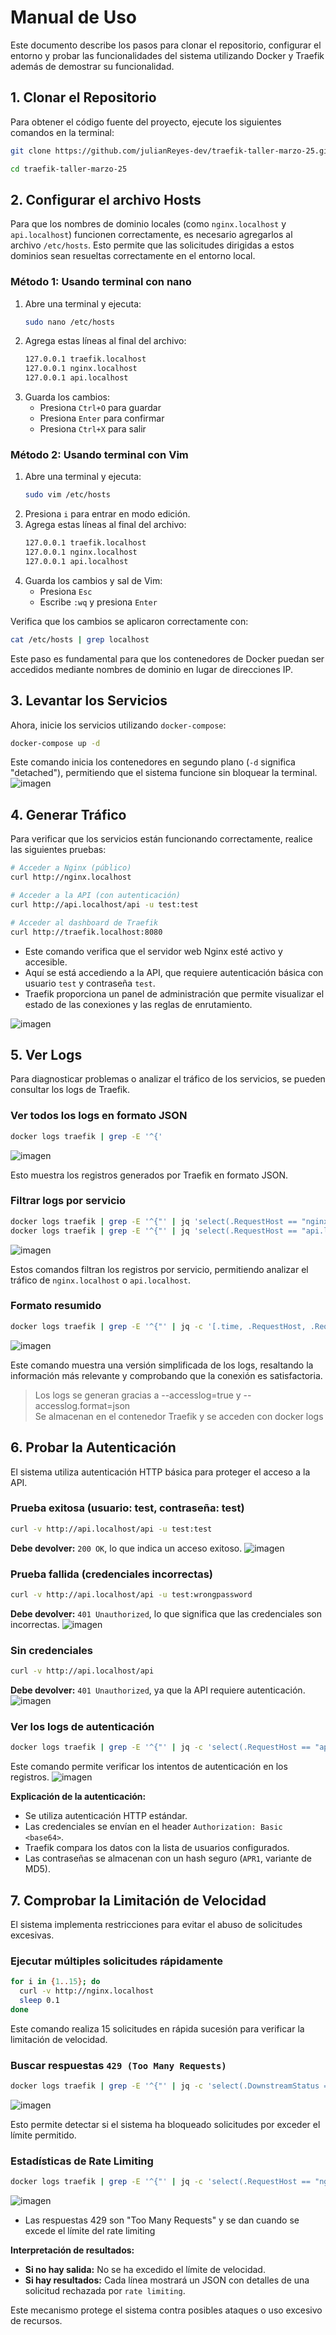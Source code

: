 # Manual de Uso

Este documento describe los pasos para clonar el repositorio, configurar el entorno y probar las funcionalidades del sistema utilizando Docker y Traefik además de demostrar su funcionalidad.

## 1. Clonar el Repositorio

Para obtener el código fuente del proyecto, ejecute los siguientes comandos en la terminal:

```bash
git clone https://github.com/julianReyes-dev/traefik-taller-marzo-25.git
```
```bash
cd traefik-taller-marzo-25
```

## 2. Configurar el archivo Hosts

Para que los nombres de dominio locales (como `nginx.localhost` y `api.localhost`) funcionen correctamente, es necesario agregarlos al archivo `/etc/hosts`. Esto permite que las solicitudes dirigidas a estos dominios sean resueltas correctamente en el entorno local.

### Método 1: Usando terminal con nano

1. Abre una terminal y ejecuta:
   ```bash
   sudo nano /etc/hosts
   ```
2. Agrega estas líneas al final del archivo:
   ```bash
   127.0.0.1 traefik.localhost
   127.0.0.1 nginx.localhost
   127.0.0.1 api.localhost
   ```
3. Guarda los cambios:
   - Presiona `Ctrl+O` para guardar
   - Presiona `Enter` para confirmar
   - Presiona `Ctrl+X` para salir

### Método 2: Usando terminal con Vim

1. Abre una terminal y ejecuta:
   ```bash
   sudo vim /etc/hosts
   ```
2. Presiona `i` para entrar en modo edición.
3. Agrega estas líneas al final del archivo:
   ```bash
   127.0.0.1 traefik.localhost
   127.0.0.1 nginx.localhost
   127.0.0.1 api.localhost
   ```
4. Guarda los cambios y sal de Vim:
   - Presiona `Esc`
   - Escribe `:wq` y presiona `Enter`

Verifica que los cambios se aplicaron correctamente con:

```bash
cat /etc/hosts | grep localhost
```

Este paso es fundamental para que los contenedores de Docker puedan ser accedidos mediante nombres de dominio en lugar de direcciones IP.

## 3. Levantar los Servicios

Ahora, inicie los servicios utilizando `docker-compose`:

```bash
docker-compose up -d
```

Este comando inicia los contenedores en segundo plano (`-d` significa "detached"), permitiendo que el sistema funcione sin bloquear la terminal.
![imagen](https://github.com/user-attachments/assets/7d6b5711-b0ca-45fb-a217-5ddc13ea71d6)


## 4. Generar Tráfico

Para verificar que los servicios están funcionando correctamente, realice las siguientes pruebas:

```bash
# Acceder a Nginx (público)
curl http://nginx.localhost

# Acceder a la API (con autenticación)
curl http://api.localhost/api -u test:test

# Acceder al dashboard de Traefik
curl http://traefik.localhost:8080
```
- Este comando verifica que el servidor web Nginx esté activo y accesible.  
- Aquí se está accediendo a la API, que requiere autenticación básica con usuario `test` y contraseña `test`.  
- Traefik proporciona un panel de administración que permite visualizar el estado de las conexiones y las reglas de enrutamiento.  

![imagen](https://github.com/user-attachments/assets/b71fc92a-e5eb-4ef6-adb8-160d43a0a5c6)


## 5. Ver Logs

Para diagnosticar problemas o analizar el tráfico de los servicios, se pueden consultar los logs de Traefik.

### Ver todos los logs en formato JSON
```bash
docker logs traefik | grep -E '^{'
```
![imagen](https://github.com/user-attachments/assets/8d9718aa-5bab-4930-9a3f-de8a1ceca18b)

Esto muestra los registros generados por Traefik en formato JSON.

### Filtrar logs por servicio
```bash
docker logs traefik | grep -E '^{"' | jq 'select(.RequestHost == "nginx.localhost")'
docker logs traefik | grep -E '^{"' | jq 'select(.RequestHost == "api.localhost")'
```
![imagen](https://github.com/user-attachments/assets/75ef134e-d87b-4f36-8163-84f26e91ba07)

Estos comandos filtran los registros por servicio, permitiendo analizar el tráfico de `nginx.localhost` o `api.localhost`.

### Formato resumido
```bash
docker logs traefik | grep -E '^{"' | jq -c '[.time, .RequestHost, .RequestMethod, .RequestPath, .DownstreamStatus, .ClientUsername]'
```
![imagen](https://github.com/user-attachments/assets/9c206c09-743a-466d-b460-1af0e4536dd9)

Este comando muestra una versión simplificada de los logs, resaltando la información más relevante y comprobando que la conexión es satisfactoria.  

>Los logs se generan gracias a --accesslog=true y --accesslog.format=json  
>Se almacenan en el contenedor Traefik y se acceden con docker logs

## 6. Probar la Autenticación

El sistema utiliza autenticación HTTP básica para proteger el acceso a la API.

### Prueba exitosa (usuario: test, contraseña: test)
```bash
curl -v http://api.localhost/api -u test:test
```
**Debe devolver:** `200 OK`, lo que indica un acceso exitoso.
![imagen](https://github.com/user-attachments/assets/a1e737de-773d-41b0-acfb-29d509d93699)


### Prueba fallida (credenciales incorrectas)
```bash
curl -v http://api.localhost/api -u test:wrongpassword
```
**Debe devolver:** `401 Unauthorized`, lo que significa que las credenciales son incorrectas.
![imagen](https://github.com/user-attachments/assets/acd7d905-10f5-403b-963d-48ae0518f057)


### Sin credenciales
```bash
curl -v http://api.localhost/api
```
**Debe devolver:** `401 Unauthorized`, ya que la API requiere autenticación.
![imagen](https://github.com/user-attachments/assets/5b15d9d4-5b1a-4675-8a46-89861bf3cc98)


### Ver los logs de autenticación
```bash
docker logs traefik | grep -E '^{"' | jq -c 'select(.RequestHost == "api.localhost") | [.DownstreamStatus, .ClientUsername]'
```
Este comando permite verificar los intentos de autenticación en los registros.
![imagen](https://github.com/user-attachments/assets/9c7c8a28-fd1d-4125-8e60-2b63c8d189e7)


**Explicación de la autenticación:**
- Se utiliza autenticación HTTP estándar.
- Las credenciales se envían en el header `Authorization: Basic <base64>`.
- Traefik compara los datos con la lista de usuarios configurados.
- Las contraseñas se almacenan con un hash seguro (`APR1`, variante de MD5).

## 7. Comprobar la Limitación de Velocidad

El sistema implementa restricciones para evitar el abuso de solicitudes excesivas.

### Ejecutar múltiples solicitudes rápidamente
```bash
for i in {1..15}; do
  curl -v http://nginx.localhost
  sleep 0.1
done
```
Este comando realiza 15 solicitudes en rápida sucesión para verificar la limitación de velocidad.

### Buscar respuestas `429 (Too Many Requests)`
```bash
docker logs traefik | grep -E '^{"' | jq -c 'select(.DownstreamStatus == 429)'
```
![imagen](https://github.com/user-attachments/assets/267c204d-d430-4771-b3c3-1ec24446cb95)

Esto permite detectar si el sistema ha bloqueado solicitudes por exceder el límite permitido.

### Estadísticas de Rate Limiting
```bash
docker logs traefik | grep -E '^{"' | jq -c 'select(.RequestHost == "nginx.localhost") | [.time, .DownstreamStatus]'
```
![imagen](https://github.com/user-attachments/assets/1f7e45cc-4807-4b92-bfe4-fa8849f039f2)
- Las respuestas 429 son "Too Many Requests" y se dan cuando se excede el límite del rate limiting

**Interpretación de resultados:**
- **Si no hay salida:** No se ha excedido el límite de velocidad.
- **Si hay resultados:** Cada línea mostrará un JSON con detalles de una solicitud rechazada por `rate limiting`.

Este mecanismo protege el sistema contra posibles ataques o uso excesivo de recursos.

